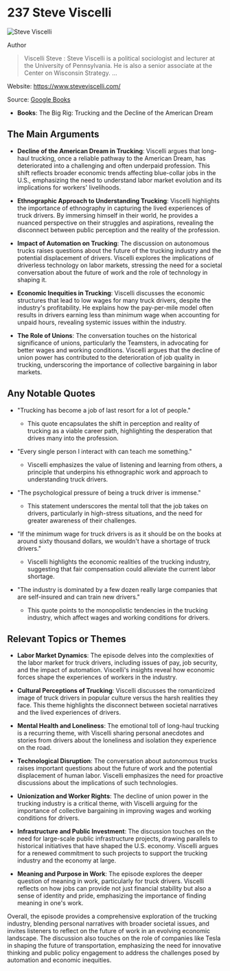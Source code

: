# 237 Steve Viscelli


![Steve Viscelli](https://encrypted-tbn0.gstatic.com/images?q=tbn:ANd9GcQfqPCbk706dVZ5DizdGoOMB41s7nEWfUjI8UNv8DS2eYeMl2npjYu4Aw&s=0)

Author

> Viscelli Steve : Steve Viscelli is a political sociologist and lecturer at the University of Pennsylvania. He is also a senior associate at the Center on Wisconsin Strategy. ...

Website: https://www.steveviscelli.com/

Source: [Google Books](https://books.google.com/books/about/The_Big_Rig.html?id=v7nJCwAAQBAJ&source=kp_author_description)

- **Books**: The Big Rig: Trucking and the Decline of the American Dream


## The Main Arguments

- **Decline of the American Dream in Trucking**: Viscelli argues that long-haul trucking, once a reliable pathway to the American Dream, has deteriorated into a challenging and often underpaid profession. This shift reflects broader economic trends affecting blue-collar jobs in the U.S., emphasizing the need to understand labor market evolution and its implications for workers' livelihoods.

- **Ethnographic Approach to Understanding Trucking**: Viscelli highlights the importance of ethnography in capturing the lived experiences of truck drivers. By immersing himself in their world, he provides a nuanced perspective on their struggles and aspirations, revealing the disconnect between public perception and the reality of the profession.

- **Impact of Automation on Trucking**: The discussion on autonomous trucks raises questions about the future of the trucking industry and the potential displacement of drivers. Viscelli explores the implications of driverless technology on labor markets, stressing the need for a societal conversation about the future of work and the role of technology in shaping it.

- **Economic Inequities in Trucking**: Viscelli discusses the economic structures that lead to low wages for many truck drivers, despite the industry's profitability. He explains how the pay-per-mile model often results in drivers earning less than minimum wage when accounting for unpaid hours, revealing systemic issues within the industry.

- **The Role of Unions**: The conversation touches on the historical significance of unions, particularly the Teamsters, in advocating for better wages and working conditions. Viscelli argues that the decline of union power has contributed to the deterioration of job quality in trucking, underscoring the importance of collective bargaining in labor markets.

## Any Notable Quotes

- "Trucking has become a job of last resort for a lot of people."
  - This quote encapsulates the shift in perception and reality of trucking as a viable career path, highlighting the desperation that drives many into the profession.

- "Every single person I interact with can teach me something."
  - Viscelli emphasizes the value of listening and learning from others, a principle that underpins his ethnographic work and approach to understanding truck drivers.

- "The psychological pressure of being a truck driver is immense."
  - This statement underscores the mental toll that the job takes on drivers, particularly in high-stress situations, and the need for greater awareness of their challenges.

- "If the minimum wage for truck drivers is as it should be on the books at around sixty thousand dollars, we wouldn't have a shortage of truck drivers."
  - Viscelli highlights the economic realities of the trucking industry, suggesting that fair compensation could alleviate the current labor shortage.

- "The industry is dominated by a few dozen really large companies that are self-insured and can train new drivers."
  - This quote points to the monopolistic tendencies in the trucking industry, which affect wages and working conditions for drivers.

## Relevant Topics or Themes

- **Labor Market Dynamics**: The episode delves into the complexities of the labor market for truck drivers, including issues of pay, job security, and the impact of automation. Viscelli's insights reveal how economic forces shape the experiences of workers in the industry.

- **Cultural Perceptions of Trucking**: Viscelli discusses the romanticized image of truck drivers in popular culture versus the harsh realities they face. This theme highlights the disconnect between societal narratives and the lived experiences of drivers.

- **Mental Health and Loneliness**: The emotional toll of long-haul trucking is a recurring theme, with Viscelli sharing personal anecdotes and stories from drivers about the loneliness and isolation they experience on the road.

- **Technological Disruption**: The conversation about autonomous trucks raises important questions about the future of work and the potential displacement of human labor. Viscelli emphasizes the need for proactive discussions about the implications of such technologies.

- **Unionization and Worker Rights**: The decline of union power in the trucking industry is a critical theme, with Viscelli arguing for the importance of collective bargaining in improving wages and working conditions for drivers.

- **Infrastructure and Public Investment**: The discussion touches on the need for large-scale public infrastructure projects, drawing parallels to historical initiatives that have shaped the U.S. economy. Viscelli argues for a renewed commitment to such projects to support the trucking industry and the economy at large.

- **Meaning and Purpose in Work**: The episode explores the deeper question of meaning in work, particularly for truck drivers. Viscelli reflects on how jobs can provide not just financial stability but also a sense of identity and pride, emphasizing the importance of finding meaning in one's work.

Overall, the episode provides a comprehensive exploration of the trucking industry, blending personal narratives with broader societal issues, and invites listeners to reflect on the future of work in an evolving economic landscape. The discussion also touches on the role of companies like Tesla in shaping the future of transportation, emphasizing the need for innovative thinking and public policy engagement to address the challenges posed by automation and economic inequities.